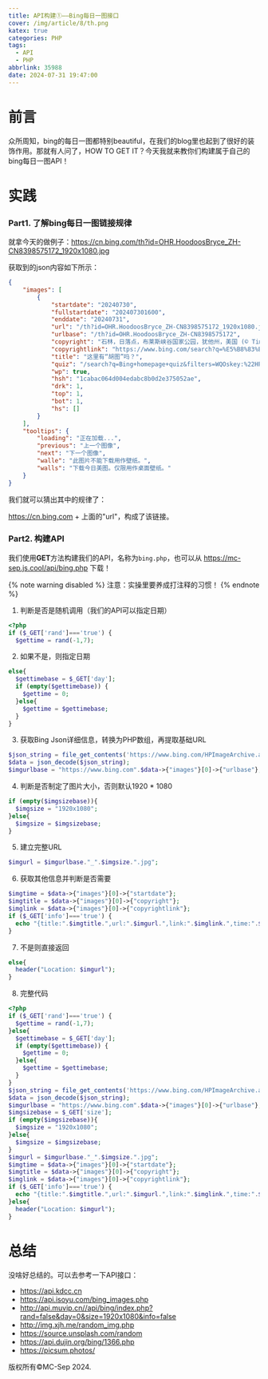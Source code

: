 ```yaml
---
title: API构建①——Bing每日一图接口
cover: /img/article/8/th.png
katex: true
categories: PHP
tags:
  - API
  - PHP
abbrlink: 35988
date: 2024-07-31 19:47:00
---
```


# 前言

众所周知，bing的每日一图都特别beautiful，在我们的blog里也起到了很好的装饰作用。那就有人问了，HOW TO GET IT？今天我就来教你们构建属于自己的bing每日一图API！

# 实践

### Part1. 了解bing每日一图链接规律

就拿今天的做例子：https://cn.bing.com/th?id=OHR.HoodoosBryce_ZH-CN8398575172_1920x1080.jpg

获取到的json内容如下所示：

```json
{
    "images": [
        {
            "startdate": "20240730",
            "fullstartdate": "202407301600",
            "enddate": "20240731",
            "url": "/th?id=OHR.HoodoosBryce_ZH-CN8398575172_1920x1080.jpg&rf=LaDigue_1920x1080.jpg&pid=hp",
            "urlbase": "/th?id=OHR.HoodoosBryce_ZH-CN8398575172",
            "copyright": "石林，日落点，布莱斯峡谷国家公园，犹他州，美国 (© Tim Fitzharris/Minden Pictures)",
            "copyrightlink": "https://www.bing.com/search?q=%E5%B8%83%E8%8E%B1%E6%96%AF%E5%B3%A1%E8%B0%B7%E5%9B%BD%E5%AE%B6%E5%85%AC%E5%9B%AD&form=hpcapt&mkt=zh-cn",
            "title": "这里有“胡图”吗？",
            "quiz": "/search?q=Bing+homepage+quiz&filters=WQOskey:%22HPQuiz_20240730_HoodoosBryce%22&FORM=HPQUIZ",
            "wp": true,
            "hsh": "1cabac064d004edabc8b0d2e375052ae",
            "drk": 1,
            "top": 1,
            "bot": 1,
            "hs": []
        }
    ],
    "tooltips": {
        "loading": "正在加载...",
        "previous": "上一个图像",
        "next": "下一个图像",
        "walle": "此图片不能下载用作壁纸。",
        "walls": "下载今日美图。仅限用作桌面壁纸。"
    }
}
```

我们就可以猜出其中的规律了：

https://cn.bing.com + 上面的"url"，构成了该链接。

### Part2. 构建API

我们使用**GET**方法构建我们的API，名称为`bing.php`，也可以从 https://mc-sep.js.cool/api/bing.php 下载！

{% note warning disabled %}
注意：实操里要养成打注释的习惯！
{% endnote %}

1. 判断是否是随机调用（我们的API可以指定日期）
```php
<?php
if ($_GET['rand']==='true') {
  $gettime = rand(-1,7);
```

2. 如果不是，则指定日期

```php
else{
  $gettimebase = $_GET['day'];
  if (empty($gettimebase)) {
    $gettime = 0;
  }else{
    $gettime = $gettimebase;
  }
}
```

3. 获取Bing Json详细信息，转换为PHP数组，再提取基础URL

```php
$json_string = file_get_contents('https://www.bing.com/HPImageArchive.aspx?format=js&idx='.$gettime.'&n=1');
$data = json_decode($json_string);
$imgurlbase = "https://www.bing.com".$data->{"images"}[0]->{"urlbase"};
```

4. 判断是否制定了图片大小，否则默认1920 * 1080

```php
if (empty($imgsizebase)){
  $imgsize = "1920x1080";
}else{
  $imgsize = $imgsizebase;
}
```

5. 建立完整URL

```php
$imgurl = $imgurlbase."_".$imgsize.".jpg";
```

6. 获取其他信息并判断是否需要

```php
$imgtime = $data->{"images"}[0]->{"startdate"};
$imgtitle = $data->{"images"}[0]->{"copyright"};
$imglink = $data->{"images"}[0]->{"copyrightlink"};
if ($_GET['info']==='true') {
  echo "{title:".$imgtitle.",url:".$imgurl.",link:".$imglink.",time:".$imgtime."}";
}
```

7. 不是则直接返回

```php
else{
  header("Location: $imgurl");
}
```

8. 完整代码

```php
<?php
if ($_GET['rand']==='true') {
  $gettime = rand(-1,7);
}else{
  $gettimebase = $_GET['day'];
  if (empty($gettimebase)) {
    $gettime = 0;
  }else{
    $gettime = $gettimebase;
  }
}
$json_string = file_get_contents('https://www.bing.com/HPImageArchive.aspx?format=js&idx='.$gettime.'&n=1');
$data = json_decode($json_string);
$imgurlbase = "https://www.bing.com".$data->{"images"}[0]->{"urlbase"};
$imgsizebase = $_GET['size'];
if (empty($imgsizebase)){
  $imgsize = "1920x1080";
}else{
  $imgsize = $imgsizebase;
}
$imgurl = $imgurlbase."_".$imgsize.".jpg";
$imgtime = $data->{"images"}[0]->{"startdate"};
$imgtitle = $data->{"images"}[0]->{"copyright"};
$imglink = $data->{"images"}[0]->{"copyrightlink"};
if ($_GET['info']==='true') {
  echo "{title:".$imgtitle.",url:".$imgurl.",link:".$imglink.",time:".$imgtime."}";
}else{
  header("Location: $imgurl");
}
```
   
# 总结

没啥好总结的。可以去参考一下API接口：

- https://api.kdcc.cn
- https://api.isoyu.com/bing_images.php
- http://api.muvip.cn//api/bing/index.php?rand=false&day=0&size=1920x1080&info=false
- http://img.xjh.me/random_img.php
- https://source.unsplash.com/random
- https://api.dujin.org/bing/1366.php
- https://picsum.photos/

版权所有©MC-Sep 2024.